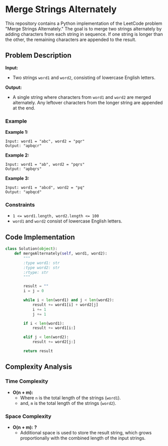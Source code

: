 # Merge Strings Alternately

This repository contains a Python implementation of the LeetCode problem "Merge Strings Alternately." The goal is to merge two strings alternately by adding characters from each string in sequence. If one string is longer than the other, the remaining characters are appended to the result.

## Problem Description

**Input:**
- Two strings `word1` and `word2`, consisting of lowercase English letters.

**Output:**
- A single string where characters from `word1` and `word2` are merged alternately. Any leftover characters from the longer string are appended at the end.

### Example

**Example 1:**
```text
Input: word1 = "abc", word2 = "pqr"
Output: "apbqcr"
```

**Example 2:**
```text
Input: word1 = "ab", word2 = "pqrs"
Output: "apbqrs"
```

**Example 3:**
```text
Input: word1 = "abcd", word2 = "pq"
Output: "apbqcd"
```

### Constraints
- `1 <= word1.length, word2.length <= 100`
- `word1` and `word2` consist of lowercase English letters.

## Code Implementation
```python
class Solution(object):
    def mergeAlternately(self, word1, word2):
        """
        :type word1: str
        :type word2: str
        :rtype: str
        """

        result = ""
        i = j = 0

        while i < len(word1) and j < len(word2):
            result += word1[i] + word2[j]
            i += 1
            j += 1

        if i < len(word1):
            result += word1[i:]

        elif j < len(word2):
            result += word2[j:]

        return result
```

## Complexity Analysis

### Time Complexity
- **O(n + m):**
  - Where `n` is the total length of the strings (`word1`).
  - and, `m` is the total length of the strings (`word2`).

### Space Complexity
- **O(n + m):**             **?**
  - Additional space is used to store the result string, which grows proportionally with the combined length of the input strings.





